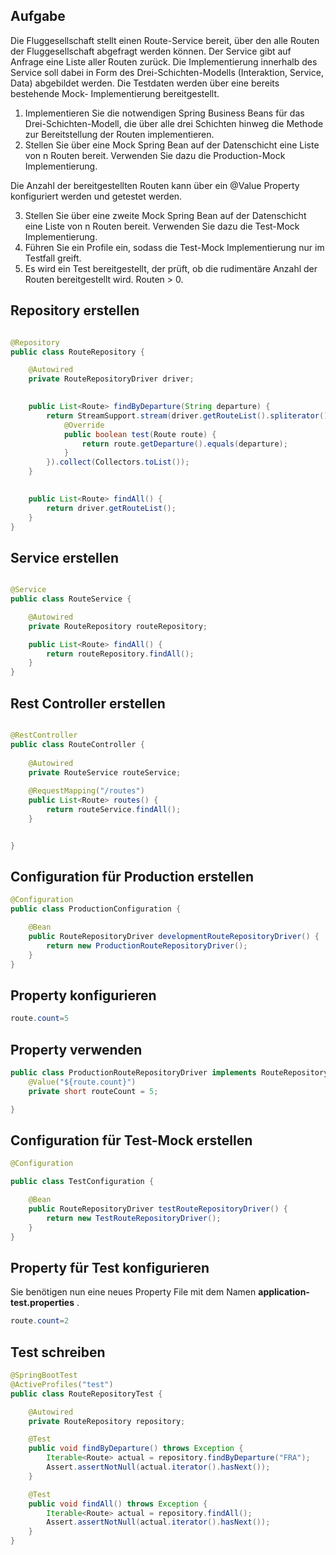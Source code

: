 ## Aufgabe 

Die Fluggesellschaft stellt einen Route-Service bereit, über den alle Routen der Fluggesellschaft abgefragt werden können. Der Service gibt auf Anfrage eine Liste aller Routen zurück. Die Implementierung innerhalb des Service soll dabei in Form des Drei-Schichten-Modells (Interaktion, Service, Data) abgebildet werden. Die Testdaten werden über eine bereits bestehende Mock- Implementierung bereitgestellt.

1. Implementieren Sie die notwendigen Spring Business Beans für das Drei-Schichten-Modell, die über alle drei Schichten hinweg die Methode zur Bereitstellung der Routen implementieren.
2. Stellen Sie über eine Mock Spring Bean auf der Datenschicht eine Liste von n Routen bereit. Verwenden Sie dazu die Production-Mock Implementierung.
 
Die Anzahl der bereitgestellten Routen kann über ein @Value Property konfiguriert werden und getestet werden.

3. Stellen Sie über eine zweite Mock Spring Bean auf der Datenschicht eine Liste von n Routen bereit.
Verwenden Sie dazu die Test-Mock Implementierung.
4. Führen Sie ein Profile ein, sodass die Test-Mock Implementierung nur im Testfall greift.
5. Es wird ein Test bereitgestellt, der prüft, ob die rudimentäre Anzahl der Routen bereitgestellt wird. Routen > 0.



## Repository erstellen   


```java

@Repository
public class RouteRepository {

    @Autowired
    private RouteRepositoryDriver driver;

   
    public List<Route> findByDeparture(String departure) {
        return StreamSupport.stream(driver.getRouteList().spliterator(), false).filter(new Predicate<Route>() {
            @Override
            public boolean test(Route route) {
                return route.getDeparture().equals(departure);
            }
        }).collect(Collectors.toList());
    }

   
    public List<Route> findAll() {
        return driver.getRouteList();
    }
}

```

## Service erstellen  

```java

@Service
public class RouteService {

    @Autowired
    private RouteRepository routeRepository;

    public List<Route> findAll() {
        return routeRepository.findAll();
    }
}

```


## Rest Controller erstellen  

```java

@RestController
public class RouteController {
	
	@Autowired
	private RouteService routeService;
	
	@RequestMapping("/routes")
	public List<Route> routes() {
		return routeService.findAll();
	}


}
```

## Configuration für Production erstellen 

```java
@Configuration
public class ProductionConfiguration {

    @Bean
    public RouteRepositoryDriver developmentRouteRepositoryDriver() {
        return new ProductionRouteRepositoryDriver();
    }
}
```

## Property konfigurieren   



```java
route.count=5
```

## Property verwenden  



```java
public class ProductionRouteRepositoryDriver implements RouteRepositoryDriver {
	@Value("${route.count}")
    private short routeCount = 5;

}
```




## Configuration für Test-Mock erstellen 

```java
@Configuration

public class TestConfiguration {

    @Bean
    public RouteRepositoryDriver testRouteRepositoryDriver() {
        return new TestRouteRepositoryDriver();
    }
}
```


## Property für Test konfigurieren   

Sie benötigen nun eine neues Property File mit dem Namen **application-test.properties** .

```java
route.count=2
```


##  Test schreiben 


```java
@SpringBootTest
@ActiveProfiles("test")
public class RouteRepositoryTest {

    @Autowired
    private RouteRepository repository;

    @Test
    public void findByDeparture() throws Exception {
        Iterable<Route> actual = repository.findByDeparture("FRA");
        Assert.assertNotNull(actual.iterator().hasNext());
    }

    @Test
    public void findAll() throws Exception {
        Iterable<Route> actual = repository.findAll();
        Assert.assertNotNull(actual.iterator().hasNext());
    }
}
```

